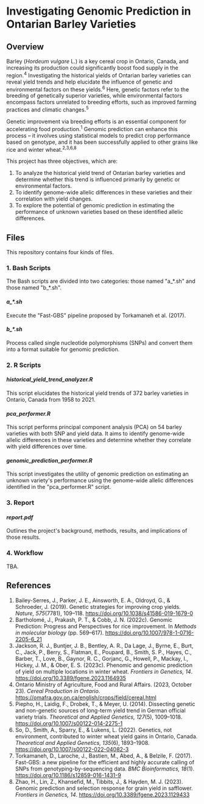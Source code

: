 
# Investigating Genomic Prediction in Ontarian Barley Varieties

## Overview

Barley (<em>Hordeum vulgare</em> L.) is a key cereal crop in Ontario, Canada, and increasing its production could significantly boost food supply in the region.<sup>4</sup> Investigating the historical yields of Ontarian barley varieties can reveal yield trends and help elucidate the influence of genetic and environmental factors on these yields.<sup>6</sup> Here, genetic factors refer to the breeding of genetically superior varieties, while environmental factors encompass factors unrelated to breeding efforts, such as improved farming practices and climatic changes.<sup>5</sup>

Genetic improvement via breeding efforts is an essential component for accelerating food production.<sup>1</sup> Genomic prediction can enhance this process – it involves using statistical models to predict crop performance based on genotype, and it has been successfully applied to other grains like rice and winter wheat.<sup>2,3,6,8</sup>

This project has three objectives, which are:
1. To analyze the historical yield trend of Ontarian barley varieties and determine whether this trend is influenced primarily by genetic or environmental factors.
2. To identify genome-wide allelic differences in these varieties and their correlation with yield changes.
3. To explore the potential of genomic prediction in estimating the performance of unknown varieties based on these identified allelic differences.

## Files

This repository contains four kinds of files.

### 1. Bash Scripts

The Bash scripts are divided into two categories: those named "a_\*.sh" and those named "b_\*.sh".

#### <em>a_\*.sh</em>

Execute the "Fast-GBS" pipeline proposed by Torkamaneh et al. (2017).

#### <em>b_\*.sh</em>

Process called single nucleotide polymorphisms (SNPs) and convert them into a format suitable for genomic prediction.

### 2. R Scripts

#### <em>historical_yield_trend_analyzer.R</em>

This script elucidates the historical yield trends of 372 barley varieties in Ontario, Canada from 1958 to 2021.

#### <em>pca_performer.R</em>

This script performs principal component analysis (PCA) on 54 barley varieties with both SNP and yield data. It aims to identify genome-wide allelic differences in these varieties and determine whether they correlate with yield differences over time.

#### <em>genomic_prediction_performer.R</em>

This script investigates the utility of genomic prediction on estimating an unknown variety's performance using the genome-wide allelic differences identified in the "pca_performer.R" script.

### 3. Report

#### <em>report.pdf</em>

Outlines the project's background, methods, results, and implications of those results.

### 4. Workflow

TBA.

## References

1. Bailey-Serres, J., Parker, J. E., Ainsworth, E. A., Oldroyd, G., & Schroeder, J. (2019). Genetic strategies for improving crop yields. <em>Nature, 575</em>(7781), 109–118. https://doi.org/10.1038/s41586-019-1679-0
2. Bartholomé, J., Prakash, P. T., & Cobb, J. N. (2022c). Genomic Prediction: Progress and Perspectives for rice improvement. In <em>Methods in molecular biology</em> (pp. 569–617). https://doi.org/10.1007/978-1-0716-2205-6_21
3. Jackson, R. J., Buntjer, J. B., Bentley, A. R., Da Lage, J., Byrne, E., Burt, C., Jack, P., Berry, S., Flatman, E., Poupard, B., Smith, S. P., Hayes, C., Barber, T., Love, B., Gaynor, R. C., Gorjanc, G., Howell, P., Mackay, I., Hickey, J. M., & Ober, E. S. (2023c). Phenomic and genomic prediction of yield on multiple locations in winter wheat. <em>Frontiers in Genetics, 14</em>. https://doi.org/10.3389/fgene.2023.1164935
4. Ontario Ministry of Agriculture, Food and Rural Affairs. (2023, October 23). <em>Cereal Production in Ontario</em>. https://omafra.gov.on.ca/english/crops/field/cereal.html
5. Piepho, H., Laidig, F., Drobek, T., & Meyer, U. (2014). Dissecting genetic and non-genetic sources of long-term yield trend in German official variety trials. <em>Theoretical and Applied Genetics, 127</em>(5), 1009–1018. https://doi.org/10.1007/s00122-014-2275-1
6. So, D., Smith, A., Sparry, E., & Lukens, L. (2022). Genetics, not environment, contributed to winter wheat yield gains in Ontario, Canada. <em>Theoretical and Applied Genetics, 135</em>(6), 1893–1908. https://doi.org/10.1007/s00122-022-04082-3
7. Torkamaneh, D., Laroche, J., Bastien, M., Abed, A., & Belzile, F. (2017). Fast-GBS: a new pipeline for the efficient and highly accurate calling of SNPs from genotyping-by-sequencing data. <em>BMC Bioinformatics, 18</em>(1). https://doi.org/10.1186/s12859-016-1431-9
8. Zhao, H., Lin, Z., Khansefid, M., Tibbits, J., & Hayden, M. J. (2023). Genomic prediction and selection response for grain yield in safflower. <em>Frontiers in Genetics, 14</em>. https://doi.org/10.3389/fgene.2023.1129433